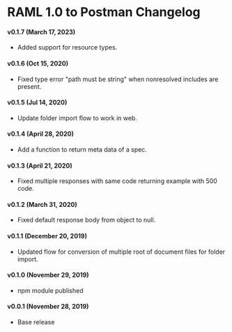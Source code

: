# RAML 1.0 to Postman Changelog

#### v0.1.7 (March 17, 2023)
* Added support for resource types.

#### v0.1.6 (Oct 15, 2020)
* Fixed type error "path must be string" when nonresolved includes are present.

#### v0.1.5 (Jul 14, 2020)
* Update folder import flow to work in web.

#### v0.1.4 (April 28, 2020)
* Add a function to return meta data of a spec.

#### v0.1.3 (April 21, 2020)
* Fixed multiple responses with same code returning example with 500 code.

#### v0.1.2 (March 31, 2020)
* Fixed default response body from object to null.

#### v0.1.1 (December 20, 2019)
* Updated flow for conversion of multiple root of document files for folder import.

#### v0.1.0 (November 29, 2019)
* npm module published

#### v0.0.1 (November 28, 2019)
* Base release
